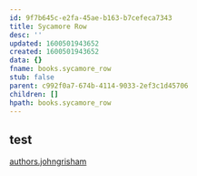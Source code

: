 ```yaml
---
id: 9f7b645c-e2fa-45ae-b163-b7cefeca7343
title: Sycamore Row
desc: ''
updated: 1600501943652
created: 1600501943652
data: {}
fname: books.sycamore_row
stub: false
parent: c992f0a7-674b-4114-9033-2ef3c1d45706
children: []
hpath: books.sycamore_row
---
```

## test

[authors.johngrisham](64470c1a-a2ce-4565-b542-453a35ce51f9)
